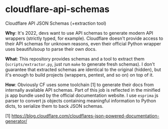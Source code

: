 # cloudflare-api-schemas
Cloudflare API JSON Schemas (+extraction tool)

**Why**: It's 2022, devs want to use API schemas to generate modern API wrappers (strictly typed, for example). Cloudflare doesn't provide access to their API schemas for unknown reasons, even their official Python wrapper uses beautifulsoup to parse their own docs.

**What**: This repository provides schemas and a tool to extract them (`scripts/extractor.py`, just run `make` to generate fresh schemas). I don't guarantee that extracted schemas are identical to the original (hidden), but it's enough to build projects (wrappers, pentest, and so on) on top of it.

**How**: Obviously CF uses some toolchain [1] to generate their docs from internally available API schemas. Part of this job is reflected in the minified js app bundle used by the official documentation website. I use `esprima` js parser to convert js objects containing meaningful information to Python dicts, to serialize them to back JSON schemas.

[1] https://blog.cloudflare.com/cloudflares-json-powered-documentation-generator/